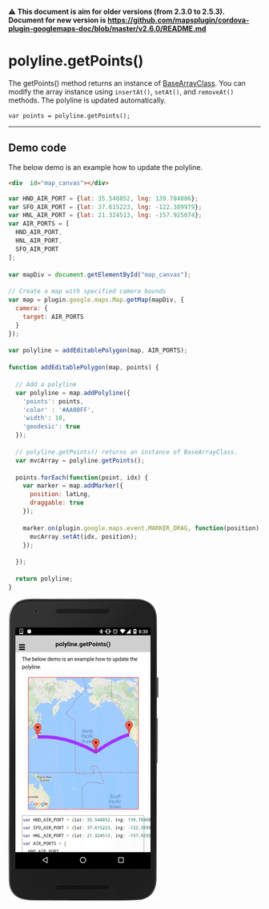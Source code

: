 :warning: **This document is aim for older versions (from 2.3.0 to 2.5.3).
Document for new version is https://github.com/mapsplugin/cordova-plugin-googlemaps-doc/blob/master/v2.6.0/README.md**

# polyline.getPoints()

The getPoints() method returns an instance of [BaseArrayClass](../../BaseArrayClass/README.md).
You can modify the array instance using `insertAt()`, `setAt()`, and `removeAt()` methods.
The polyline is updated automatically.

```
var points = polyline.getPoints();
```

------------------------------------------------------------------------------------------

## Demo code

The below demo is an example how to update the polyline.

```html
<div  id="map_canvas"></div>
```

```js
var HND_AIR_PORT = {lat: 35.548852, lng: 139.784086};
var SFO_AIR_PORT = {lat: 37.615223, lng: -122.389979};
var HNL_AIR_PORT = {lat: 21.324513, lng: -157.925074};
var AIR_PORTS = [
  HND_AIR_PORT,
  HNL_AIR_PORT,
  SFO_AIR_PORT
];

var mapDiv = document.getElementById("map_canvas");

// Create a map with specified camera bounds
var map = plugin.google.maps.Map.getMap(mapDiv, {
  camera: {
    target: AIR_PORTS
  }
});

var polyline = addEditablePolygon(map, AIR_PORTS);

function addEditablePolygon(map, points) {

  // Add a polyline
  var polyline = map.addPolyline({
    'points': points,
    'color' : '#AA00FF',
    'width': 10,
    'geodesic': true
  });

  // polyline.getPoints() returns an instance of BaseArrayClass.
  var mvcArray = polyline.getPoints();

  points.forEach(function(point, idx) {
    var marker = map.addMarker({
      position: latLng,
      draggable: true
    });

    marker.on(plugin.google.maps.event.MARKER_DRAG, function(position) {
      mvcArray.setAt(idx, position);
    });

  });

  return polyline;
}
```

![](image.gif)

